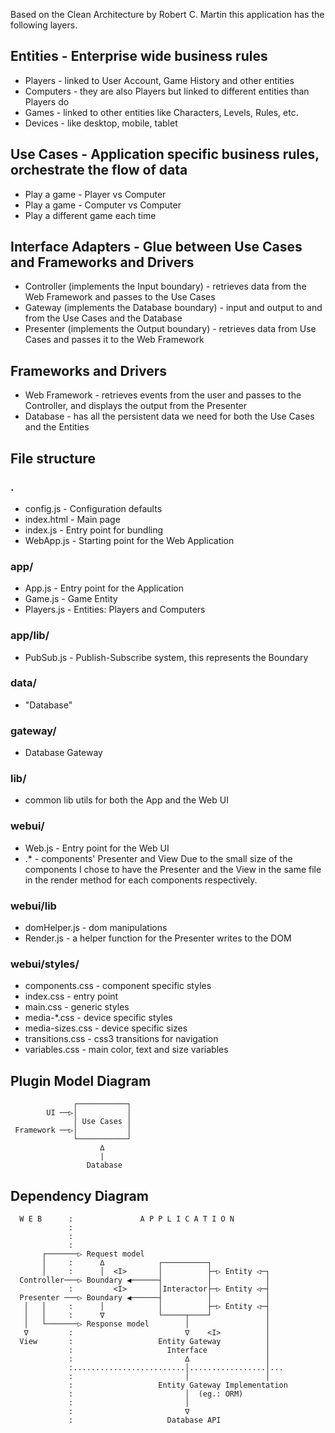 Based on the Clean Architecture by Robert C. Martin
this application has the following layers.

## Entities - Enterprise wide business rules
* Players - linked to User Account, Game History and other entities
* Computers - they are also Players but linked to different entities than Players do
* Games - linked to other entities like Characters, Levels, Rules, etc.
* Devices - like desktop, mobile, tablet

## Use Cases - Application specific business rules, orchestrate the flow of data
* Play a game - Player vs Computer
* Play a game - Computer vs Computer
* Play a different game each time

## Interface Adapters - Glue between Use Cases and Frameworks and Drivers
* Controller (implements the Input boundary) - retrieves data from the Web Framework and passes to the Use Cases
* Gateway (implements the Database boundary) - input and output to and from the Use Cases and the Database
* Presenter (implements the Output boundary) - retrieves data from Use Cases and passes it to the Web Framework

## Frameworks and Drivers
* Web Framework - retrieves events from the user and passes to the Controller, and displays the output from the Presenter
* Database - has all the persistent data we need for both the Use Cases and the Entities

## File structure
### .
* config.js    - Configuration defaults
* index.html   - Main page
* index.js     - Entry point for bundling
* WebApp.js    - Starting point for the Web Application

### app/
* App.js       - Entry point for the Application
* Game.js      - Game Entity
* Players.js   - Entities: Players and Computers

### app/lib/
* PubSub.js - Publish-Subscribe system, this represents the Boundary

### data/
* "Database"

### gateway/
* Database Gateway

### lib/
* common lib utils for both the App and the Web UI

### webui/
* Web.js - Entry point for the Web UI
* .* - components' Presenter and View
Due to the small size of the components I chose to have the
Presenter and the View in the same file in the render method
for each components respectively.

### webui/lib
* domHelper.js - dom manipulations
* Render.js - a helper function for the Presenter writes to the DOM

### webui/styles/
* components.css  - component specific styles
* index.css       - entry point
* main.css        - generic styles
* media-*.css     - device specific styles
* media-sizes.css - device specific sizes
* transitions.css - css3 transitions for navigation
* variables.css   - main color, text and size variables



## Plugin Model Diagram
```
              ┌───────────┐
        UI ──▷│           │
              │ Use Cases │
 Framework ──▷│           │
              └───────────┘
                    ∆
                    |
                 Database
```

## Dependency Diagram
```
  W E B      :               A P P L I C A T I O N
             :
             :
             :
       ┌───────▷ Request model
       │     :      ∆            ┌──────────┐
       │     :      │  <I>       │          ├─▷ Entity ◁─┐
  Controller───▷ Boundary ◀──────┤          │            │
             :         <I>       │Interactor├─▷ Entity ◁─┤
  Presenter ───▷ Boundary ◀──────┤          │            │
   │   │     :      │            │          ├─▷ Entity ◁─┤
   │   │     :      ∇            └─────┬────┘            │
   │   └───────▷ Response model        │                 │
   ∇         :                         ∇    <I>          │
  View       :                   Entity Gateway          │
             :                     Interface             │
             :                         ∆                 │
             :.........................│.................│...
             :                         │                 │
             :                   Entity Gateway Implementation
             :                         │  (eg.: ORM)
             :                         │
             :                         ∇
             :                     Database API
```

